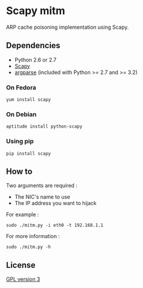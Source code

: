 # Scapy mitm

ARP cache poisoning implementation using Scapy.

## Dependencies

 * Python 2.6 or 2.7
 * [Scapy][1]
 * [argparse][2] (included with Python >= 2.7 and >= 3.2)

### On Fedora

    yum install scapy

### On Debian

    aptitude install python-scapy

### Using pip

    pip install scapy

## How to

Two arguments are required :

* The NIC's name to use
* The IP address you want to hijack

For example :

    sudo ./mitm.py -i eth0 -t 192.168.1.1

For more information :

    sudo ./mitm.py -h

## License

[GPL version 3][3]

  [1]: https://pypi.python.org/pypi/scapy "Scapy: interactive packet manipulation tool"
  [2]: https://pypi.python.org/pypi/argparse "argparse: Python command-line parsing library"
  [3]: https://www.gnu.org/licenses/gpl.txt "GPL version 3"
